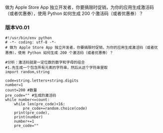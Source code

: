 做为 Apple Store App 独立开发者，你要搞限时促销，为你的应用生成激活码（或者优惠券），使用 Python 如何生成 200 个激活码（或者优惠券）？
### 版本V0.01
```
#!/usr/bin/env python
# -*- coding: utf-8 -*-
# 做为 Apple Store App 独立开发者，你要搞限时促销，为你的应用生成激活码（或者优惠券），使用 Python 如何生成 200 个激活码（或者优惠券）？

#分析：激活码就是一定位数的数字和字母的组合
#1.先生成一个包含所有元素的字符串，然后从这个字符串里取
import random,string

code=string.letters+string.digits
number=1
count=200 #数量
pre_code="" #生成的激活码
while number<=count:
	while len(pre_code)<16:
		pre_code+=random.choice(code)
	print(pre_code),
	print(number)
	number+=1
	pre_code=""
  ```
